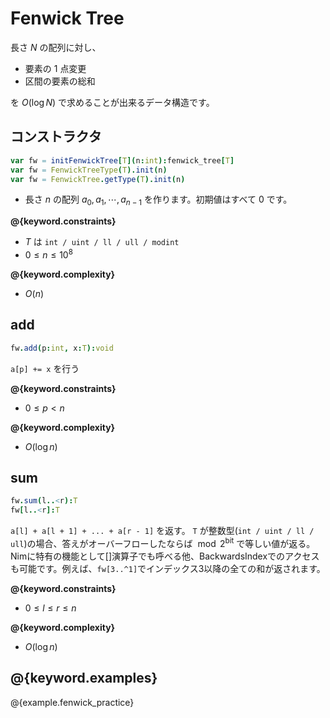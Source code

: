 # Fenwick Tree

長さ $N$ の配列に対し、

- 要素の $1$ 点変更
- 区間の要素の総和

を $O(\log N)$ で求めることが出来るデータ構造です。

## コンストラクタ

```nim
var fw = initFenwickTree[T](n:int):fenwick_tree[T]
var fw = FenwickTreeType(T).init(n)
var fw = FenwickTree.getType(T).init(n)
```

- 長さ $n$ の配列 $a_0, a_1, \cdots, a_{n-1}$ を作ります。初期値はすべて $0$ です。

**@{keyword.constraints}**

- $T$ は `int / uint / ll / ull / modint`
- $0 \leq n \leq 10^8$

**@{keyword.complexity}**

- $O(n)$

## add

```nim
fw.add(p:int, x:T):void
```

`a[p] += x` を行う

**@{keyword.constraints}**

- $0 \leq p < n$

**@{keyword.complexity}**

- $O(\log n)$

## sum

```nim
fw.sum(l..<r):T
fw[l..<r]:T
```

`a[l] + a[l + 1] + ... + a[r - 1]` を返す。
`T` が整数型(`int / uint / ll / ull`)の場合、答えがオーバーフローしたならば $\bmod 2^{\mathrm{bit}}$ で等しい値が返る。
Nimに特有の機能として[]演算子でも呼べる他、BackwardsIndexでのアクセスも可能です。例えば、`fw[3..^1]`でインデックス3以降の全ての和が返されます。

**@{keyword.constraints}**

- $0 \leq l \leq r \leq n$

**@{keyword.complexity}**

- $O(\log n)$

## @{keyword.examples}

@{example.fenwick_practice}

